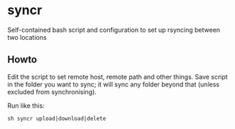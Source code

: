 # syncr
Self-contained bash script and configuration to set up rsyncing between two locations

## Howto
Edit the script to set remote host, remote path and other things. Save script in the folder you want to sync; it will sync any folder beyond that (unless excluded from synchronising).

Run like this:
```
sh syncr upload|download|delete
```

